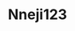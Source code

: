 ---
title: Nneji123
github: https://github.com/Nneji123
mode: dark
transition: 1s
score: 82.8
archetype:
- Descriptive
- Badges | Tags | Icons
- Project Showcase
---